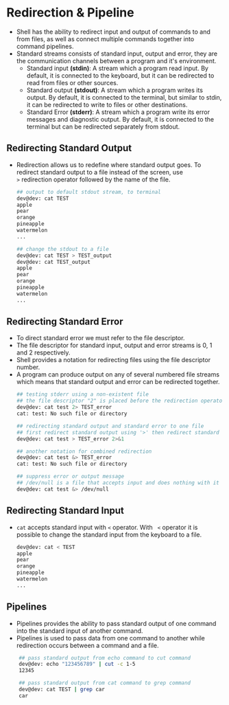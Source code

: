 # Redirection & Pipeline
- Shell has the ability to redirect input and output of commands to and from files, as well as connect multiple commands together into command pipelines. 
- Standard streams consists of standard input, output and error, they are the communication channels between a program and it's environment. 
    - Standard input **(stdin)**: A stream which a program read input. By default, it is connected to the keyboard, but it can be redirected to read from files or other sources.
    - Standard output **(stdout)**: A stream which a program writes its output. By default, it is connected to the terminal, but similar to stdin, it can be redirected to write to files or other destinations. 
    - Standard Error **(stderr)**: A stream which a program write its error messages and diagnostic output. By default, it is connected to the terminal but can be redirected separately from stdout.

## Redirecting Standard Output 
- Redirection allows us to redefine where standard output goes. To redirect standard output to a file instead of the screen, use <code> ></code> redirection operator followed by the name of the file. 
    ```bash
    ## output to default stdout stream, to terminal 
    dev@dev: cat TEST 
    apple
    pear
    orange 
    pineapple
    watermelon
    ...

    ## change the stdout to a file 
    dev@dev: cat TEST > TEST_output
    dev@dev: cat TEST_output
    apple
    pear
    orange 
    pineapple
    watermelon
    ...
    ```

## Redirecting Standard Error 
 - To direct standard error we must refer to the file descriptor. 
 - The file descriptor for standard input, output and error streams is 0, 1 and 2 respectively. 
 - Shell provides a notation for redirecting files using the file descriptor number. 
 - A program can produce output on any of several numbered file streams which means that standard output and error can be redirected together. 
    ```bash
    ## testing stderr using a non-existent file
    ## the file descriptor "2" is placed before the redirection operator to perform the redirection of standard error
    dev@dev: cat test 2> TEST_error
    cat: test: No such file or directory
    
    ## redirecting standard output and standard error to one file
    ## first redirect standard output using '>' then redirect standard error using '2>&1' 
    dev@dev: cat test > TEST_error 2>&1

    ## another notation for combined redirection 
    dev@dev: cat test &> TEST_error
    cat: test: No such file or directory

    ## suppress error or output message
    ## /dev/null is a file that accepts input and does nothing with it
    dev@dev: cat test &> /dev/null
    ```

## Redirecting Standard Input 
- <code>cat</code> accepts standard input with <code><</code> operator. With <code> <</code> operator it is possible to change the standard input from the keyboard to a file. 

    ```bash
    dev@dev: cat < TEST 
    apple
    pear
    orange 
    pineapple
    watermelon
    ...    
    ```

## Pipelines
- Pipelines provides the ability to pass standard output of one command into the standard input of another command. 
- Pipelines is used to pass data from one command to another while redirection occurs between a command and a file.
```bash
    ## pass standard output from echo command to cut command 
    dev@dev: echo "123456789" | cut -c 1-5
    12345

    ## pass standard output from cat command to grep command 
    dev@dev: cat TEST | grep car
    car
```